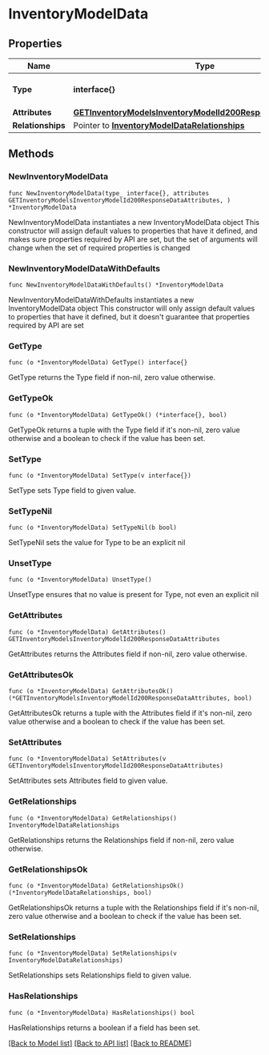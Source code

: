 # InventoryModelData

## Properties

Name | Type | Description | Notes
------------ | ------------- | ------------- | -------------
**Type** | **interface{}** | The resource&#39;s type | 
**Attributes** | [**GETInventoryModelsInventoryModelId200ResponseDataAttributes**](GETInventoryModelsInventoryModelId200ResponseDataAttributes.md) |  | 
**Relationships** | Pointer to [**InventoryModelDataRelationships**](InventoryModelDataRelationships.md) |  | [optional] 

## Methods

### NewInventoryModelData

`func NewInventoryModelData(type_ interface{}, attributes GETInventoryModelsInventoryModelId200ResponseDataAttributes, ) *InventoryModelData`

NewInventoryModelData instantiates a new InventoryModelData object
This constructor will assign default values to properties that have it defined,
and makes sure properties required by API are set, but the set of arguments
will change when the set of required properties is changed

### NewInventoryModelDataWithDefaults

`func NewInventoryModelDataWithDefaults() *InventoryModelData`

NewInventoryModelDataWithDefaults instantiates a new InventoryModelData object
This constructor will only assign default values to properties that have it defined,
but it doesn't guarantee that properties required by API are set

### GetType

`func (o *InventoryModelData) GetType() interface{}`

GetType returns the Type field if non-nil, zero value otherwise.

### GetTypeOk

`func (o *InventoryModelData) GetTypeOk() (*interface{}, bool)`

GetTypeOk returns a tuple with the Type field if it's non-nil, zero value otherwise
and a boolean to check if the value has been set.

### SetType

`func (o *InventoryModelData) SetType(v interface{})`

SetType sets Type field to given value.


### SetTypeNil

`func (o *InventoryModelData) SetTypeNil(b bool)`

 SetTypeNil sets the value for Type to be an explicit nil

### UnsetType
`func (o *InventoryModelData) UnsetType()`

UnsetType ensures that no value is present for Type, not even an explicit nil
### GetAttributes

`func (o *InventoryModelData) GetAttributes() GETInventoryModelsInventoryModelId200ResponseDataAttributes`

GetAttributes returns the Attributes field if non-nil, zero value otherwise.

### GetAttributesOk

`func (o *InventoryModelData) GetAttributesOk() (*GETInventoryModelsInventoryModelId200ResponseDataAttributes, bool)`

GetAttributesOk returns a tuple with the Attributes field if it's non-nil, zero value otherwise
and a boolean to check if the value has been set.

### SetAttributes

`func (o *InventoryModelData) SetAttributes(v GETInventoryModelsInventoryModelId200ResponseDataAttributes)`

SetAttributes sets Attributes field to given value.


### GetRelationships

`func (o *InventoryModelData) GetRelationships() InventoryModelDataRelationships`

GetRelationships returns the Relationships field if non-nil, zero value otherwise.

### GetRelationshipsOk

`func (o *InventoryModelData) GetRelationshipsOk() (*InventoryModelDataRelationships, bool)`

GetRelationshipsOk returns a tuple with the Relationships field if it's non-nil, zero value otherwise
and a boolean to check if the value has been set.

### SetRelationships

`func (o *InventoryModelData) SetRelationships(v InventoryModelDataRelationships)`

SetRelationships sets Relationships field to given value.

### HasRelationships

`func (o *InventoryModelData) HasRelationships() bool`

HasRelationships returns a boolean if a field has been set.


[[Back to Model list]](../README.md#documentation-for-models) [[Back to API list]](../README.md#documentation-for-api-endpoints) [[Back to README]](../README.md)


